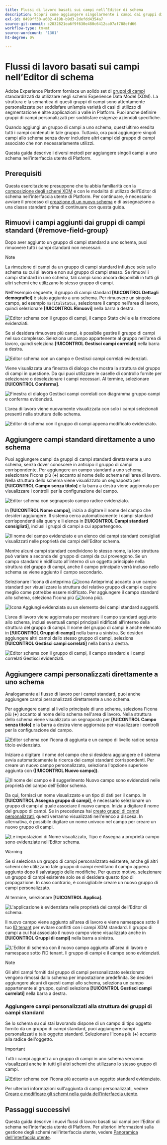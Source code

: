 ```yaml
---
title: Flussi di lavoro basati sui campi nell’Editor di schema
description: Scopri come aggiungere singolarmente i campi dai gruppi di campi esistenti agli schemi Experience Data Model (XDM).
exl-id: 0499ff30-a602-419b-b9d3-2defdd4354a7
source-git-commit: c2832821ea6f9f630e480c6412ca07af788efd66
workflow-type: tm+mt
source-wordcount: '1301'
ht-degree: 0%

---
```


# Flussi di lavoro basati sui campi nell’Editor di schema

Adobe Experience Platform fornisce un solido set di [gruppi di campi](../schema/composition.md#field-group) standardizzati da utilizzare negli schemi Experience Data Model (XDM). La struttura e la semantica di questi gruppi di campi sono attentamente personalizzate per soddisfare un’ampia varietà di casi di utilizzo di segmentazione e altre applicazioni a valle in Platform. Puoi anche definire gruppi di campi personalizzati per soddisfare esigenze aziendali specifiche.

Quando aggiungi un gruppo di campi a uno schema, quest’ultimo eredita tutti i campi contenuti in tale gruppo. Tuttavia, ora puoi aggiungere singoli campi allo schema senza dover includere altri campi del gruppo di campi associato che non necessariamente utilizzi.

Questa guida descrive i diversi metodi per aggiungere singoli campi a uno schema nell’interfaccia utente di Platform.

## Prerequisiti

Questa esercitazione presuppone che tu abbia familiarità con la [composizione degli schemi XDM](../schema/composition.md) e con le modalità di utilizzo dell&#39;Editor di schema nell&#39;interfaccia utente di Platform. Per continuare, è necessario avviare il processo di [creazione di un nuovo schema](./resources/schemas.md) e di assegnazione a una classe standard prima di continuare con questa guida.

## Rimuovi i campi aggiunti dai gruppi di campi standard {#remove-field-group}

Dopo aver aggiunto un gruppo di campi standard a uno schema, puoi rimuovere tutti i campi standard non necessari.

>[!NOTE]
>
>La rimozione di campi da un gruppo di campi standard influisce solo sullo schema su cui si lavora e non sul gruppo di campi stesso. Se rimuovi i campi standard in uno schema, tali campi sono ancora disponibili in tutti gli altri schemi che utilizzano lo stesso gruppo di campi.

Nell&#39;esempio seguente, il gruppo di campi standard **[!UICONTROL Dettagli demografici]** è stato aggiunto a uno schema. Per rimuovere un singolo campo, ad esempio `maritalStatus`, selezionare il campo nell&#39;area di lavoro, quindi selezionare **[!UICONTROL Rimuovi]** nella barra a destra.

![Editor schema con il gruppo di campi, il campo Stato civile e la rimozione evidenziati.](../images/ui/field-based-workflows/remove-single-field.png)

Se si desidera rimuovere più campi, è possibile gestire il gruppo di campi nel suo complesso. Seleziona un campo appartenente al gruppo nell&#39;area di lavoro, quindi seleziona **[!UICONTROL Gestisci campi correlati]** nella barra a destra.

![Editor schema con un campo e Gestisci campi correlati evidenziati.](../images/ui/field-based-workflows/manage-related-fields.png)

Viene visualizzata una finestra di dialogo che mostra la struttura del gruppo di campi in questione. Da qui puoi utilizzare le caselle di controllo fornite per selezionare o deselezionare i campi necessari. Al termine, selezionare **[!UICONTROL Conferma]**.

![Finestra di dialogo Gestisci campi correlati con diagramma gruppo campi e conferma evidenziati.](../images/ui/field-based-workflows/select-fields.png)

L’area di lavoro viene nuovamente visualizzata con solo i campi selezionati presenti nella struttura dello schema.

![Editor di schema con il gruppo di campi appena modificato evidenziato.](../images/ui/field-based-workflows/fields-added.png)

## Aggiungere campi standard direttamente a uno schema

Puoi aggiungere campi da gruppi di campi standard direttamente a uno schema, senza dover conoscere in anticipo il gruppo di campi corrispondente. Per aggiungere un campo standard a uno schema, selezionare l&#39;icona più (**+**) accanto al nome dello schema nell&#39;area di lavoro. Nella struttura dello schema viene visualizzato un segnaposto per **[!UICONTROL Campo senza titolo]** e la barra a destra viene aggiornata per visualizzare i controlli per la configurazione del campo.

![Editor schema con segnaposto campo radice evidenziato.](../images/ui/field-based-workflows/root-custom-field.png)

In **[!UICONTROL Nome campo]**, inizia a digitare il nome del campo che desideri aggiungere. Il sistema cerca automaticamente i campi standard corrispondenti alla query e li elenca in **[!UICONTROL Campi standard consigliati]**, inclusi i gruppi di campi a cui appartengono.

![Il nome del campo evidenziato e un elenco dei campi standard consigliati visualizzati nelle proprietà dei campi dell&#39;Editor schema.](../images/ui/field-based-workflows/standard-field-search.png)

Mentre alcuni campi standard condividono lo stesso nome, la loro struttura può variare a seconda del gruppo di campi da cui provengono. Se un campo standard è nidificato all’interno di un oggetto principale nella struttura del gruppo di campi, anche il campo principale verrà incluso nello schema se viene aggiunto il campo secondario.

Selezionare l&#39;icona di anteprima (![icona Anteprima](/help/images/icons/preview.png)) accanto a un campo standard per visualizzare la struttura del relativo gruppo di campi e capire meglio come potrebbe essere nidificato. Per aggiungere il campo standard allo schema, seleziona l&#39;icona più (![Icona più](/help/images/icons/add-circle.png)).

![Icona Aggiungi evidenziata su un elemento dei campi standard suggeriti.](../images/ui/field-based-workflows/add-standard-field.png)

L’area di lavoro viene aggiornata per mostrare il campo standard aggiunto allo schema, inclusi eventuali campi principali nidificati all’interno della struttura del gruppo di campi. Il nome del gruppo di campi è anche elencato in **[!UICONTROL Gruppi di campi]** nella barra a sinistra. Se desideri aggiungere altri campi dallo stesso gruppo di campi, seleziona **[!UICONTROL Gestisci campi correlati]** nella barra a destra.

![Editor schema con il gruppo di campi, il campo standard e i campi correlati Gestisci evidenziati.](../images/ui/field-based-workflows/standard-field-added.png)

## Aggiungere campi personalizzati direttamente a uno schema

Analogamente al flusso di lavoro per i campi standard, puoi anche aggiungere campi personalizzati direttamente a uno schema.

Per aggiungere campi al livello principale di uno schema, seleziona l&#39;icona più (**+**) accanto al nome dello schema nell&#39;area di lavoro. Nella struttura dello schema viene visualizzato un segnaposto per **[!UICONTROL Campo senza titolo]** e la barra a destra viene aggiornata per visualizzare i controlli per la configurazione del campo.

![Editor schema con l&#39;icona di aggiunta e un campo di livello radice senza titolo evidenziato.](../images/ui/field-based-workflows/root-custom-field.png)

Iniziare a digitare il nome del campo che si desidera aggiungere e il sistema avvia automaticamente la ricerca dei campi standard corrispondenti. Per creare un nuovo campo personalizzato, seleziona l&#39;opzione superiore aggiunta con **([!UICONTROL Nuovo campo])**.

![Il nome del campo e il suggerimento Nuovo campo sono evidenziati nelle proprietà del campo dell&#39;Editor schema.](../images/ui/field-based-workflows/custom-field-search.png)

Da qui, fornisci un nome visualizzato e un tipo di dati per il campo. In **[!UICONTROL Assegna gruppo di campi]**, è necessario selezionare un gruppo di campi al quale associare il nuovo campo. Inizia a digitare il nome del gruppo di campi. Se in precedenza hai [creato gruppi di campi personalizzati](./resources/field-groups.md#create), questi verranno visualizzati nell&#39;elenco a discesa. In alternativa, è possibile digitare un nome univoco nel campo per creare un nuovo gruppo di campi.

![Le impostazioni di Nome visualizzato, Tipo e Assegna a proprietà campo sono evidenziate nell&#39;Editor schema.](../images/ui/field-based-workflows/select-field-group.png)

>[!WARNING]
>
>Se si seleziona un gruppo di campi personalizzato esistente, anche gli altri schemi che utilizzano tale gruppo di campi ereditano il campo appena aggiunto dopo il salvataggio delle modifiche. Per questo motivo, selezionare un gruppo di campi esistente solo se si desidera questo tipo di propagazione. In caso contrario, è consigliabile creare un nuovo gruppo di campi personalizzato.

Al termine, selezionare **[!UICONTROL Applica]**.

![L&#39;applicazione è evidenziata nelle proprietà dei campi dell&#39;Editor di schema.](../images/ui/field-based-workflows/apply-field.png)

Il nuovo campo viene aggiunto all&#39;area di lavoro e viene namespace sotto il tuo [ID tenant](../api/getting-started.md#know-your-tenant_id) per evitare conflitti con i campi XDM standard. Il gruppo di campi a cui hai associato il nuovo campo viene visualizzato anche in **[!UICONTROL Gruppi di campi]** nella barra a sinistra.

![L&#39;Editor di schema con il nuovo campo aggiunto all&#39;area di lavoro e namespace sotto l&#39;ID tenant. Il gruppo di campi e il campo sono evidenziati.](../images/ui/field-based-workflows/tenantId.png)

>[!NOTE]
>
>Gli altri campi forniti dal gruppo di campi personalizzato selezionato vengono rimossi dallo schema per impostazione predefinita. Se desideri aggiungere alcuni di questi campi allo schema, seleziona un campo appartenente al gruppo, quindi seleziona **[!UICONTROL Gestisci campi correlati]** nella barra a destra.

### Aggiungere campi personalizzati alla struttura dei gruppi di campi standard

Se lo schema su cui stai lavorando dispone di un campo di tipo oggetto fornito da un gruppo di campi standard, puoi aggiungere campi personalizzati a tale oggetto standard. Selezionare l&#39;icona più (**+**) accanto alla radice dell&#39;oggetto.

>[!IMPORTANT]
>
>Tutti i campi aggiunti a un gruppo di campi in uno schema verranno visualizzati anche in tutti gli altri schemi che utilizzano lo stesso gruppo di campi.

![Editor schema con l&#39;icona più accanto a un oggetto standard evidenziato.](../images/ui/field-based-workflows/add-field-to-standard-object.png)

Per ulteriori informazioni sull&#39;aggiunta di campi personalizzati, vedere [Creare e modificare gli schemi nella guida dell&#39;interfaccia utente](./resources/schemas.md#custom-fields-for-standard-groups).

## Passaggi successivi

Questa guida descrive i nuovi flussi di lavoro basati sui campi per l’Editor di schema nell’interfaccia utente di Platform. Per ulteriori informazioni sulla gestione degli schemi nell&#39;interfaccia utente, vedere [Panoramica dell&#39;interfaccia utente](./overview.md).
